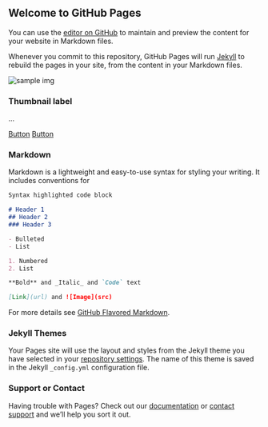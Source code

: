 ## Welcome to GitHub Pages

You can use the [editor on GitHub](https://github.com/evaj/datascience-pwr-projects/edit/master/index.md) to maintain and preview the content for your website in Markdown files.

Whenever you commit to this repository, GitHub Pages will run [Jekyll](https://jekyllrb.com/) to rebuild the pages in your site, from the content in your Markdown files.
<div class="row">
          <div class="col-sm-6 col-md-4">
            <div class="thumbnail">
              <img src="" alt="sample img">
              <div class="caption">
                <h3>Thumbnail label</h3>
                <p>...</p>
                <p><a href="#" class="btn btn-primary" role="button">Button</a> <a href="#" class="btn btn-default" role="button">Button</a></p>
              </div>
            </div>
          </div>
</div>

### Markdown

Markdown is a lightweight and easy-to-use syntax for styling your writing. It includes conventions for

```markdown
Syntax highlighted code block

# Header 1
## Header 2
### Header 3

- Bulleted
- List

1. Numbered
2. List

**Bold** and _Italic_ and `Code` text

[Link](url) and ![Image](src)
```

For more details see [GitHub Flavored Markdown](https://guides.github.com/features/mastering-markdown/).

### Jekyll Themes

Your Pages site will use the layout and styles from the Jekyll theme you have selected in your [repository settings](https://github.com/evaj/datascience-pwr-projects/settings). The name of this theme is saved in the Jekyll `_config.yml` configuration file.

### Support or Contact

Having trouble with Pages? Check out our [documentation](https://help.github.com/categories/github-pages-basics/) or [contact support](https://github.com/contact) and we’ll help you sort it out.
